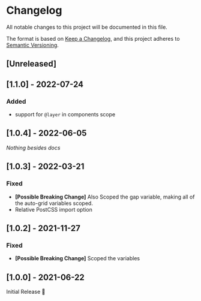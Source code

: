 # Changelog
All notable changes to this project will be documented in this file.

The format is based on [Keep a Changelog](https://keepachangelog.com/en/1.0.0/),
and this project adheres to [Semantic Versioning](https://semver.org/spec/v2.0.0.html).

## [Unreleased]

## [1.1.0] - 2022-07-24
### Added
- support for `@layer` in components scope

## [1.0.4] - 2022-06-05
_Nothing besides docs_

## [1.0.3] - 2022-03-21
### Fixed
- **[Possible Breaking Change]** Also Scoped the gap variable,
  making all of the auto-grid variables scoped.
- Relative PostCSS import option

## [1.0.2] - 2021-11-27
### Fixed
- **[Possible Breaking Change]** Scoped the variables

## [1.0.0] - 2021-06-22
Initial Release 🎉
